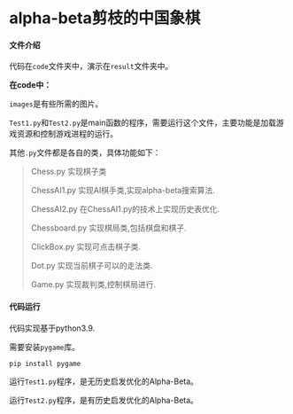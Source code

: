 # alpha-beta剪枝的中国象棋

#### 文件介绍

代码在`code`文件夹中，演示在`result`文件夹中。

**在code中：**

`images`是有些所需的图片。

`Test1.py`和`Test2.py`是main函数的程序，需要运行这个文件，主要功能是加载游戏资源和控制游戏进程的运行。

其他`.py`文件都是各自的类，具体功能如下：

> Chess.py 实现棋子类
> 
> ChessAI1.py 实现AI棋手类,实现alpha-beta搜索算法.
> 
> ChessAI2.py 在ChessAI1.py的技术上实现历史表优化.
> 
> Chessboard.py 实现棋局类,包括棋盘和棋子.
> 
> ClickBox.py 实现可点击棋子类.
> 
> Dot.py 实现当前棋子可以的走法类.
> 
> Game.py 实现裁判类,控制棋局进行.

#### 代码运行

代码实现基于python3.9.

需要安装`pygame`库。

```
pip install pygame
```

运行`Test1.py`程序，是无历史启发优化的Alpha-Beta。

运行`Test2.py`程序，是有历史启发优化的Alpha-Beta。
